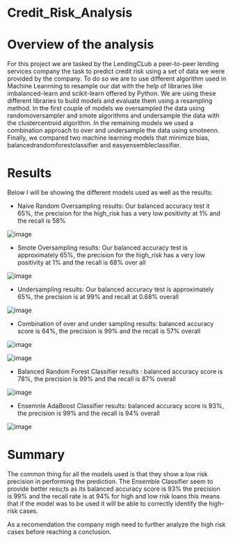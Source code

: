 # Credit_Risk_Analysis

# Overview of the analysis

For this project we are tasked by the LendingCLub a peer-to-peer lending services company the task to predict credit risk using a set of data we were provided by the company.
To do so we are to use different algorithm used in Machine Leanrning to resample our dat with the help of libraries like imbalanced-learn and scikit-learn offered by Python.
We are using these different libraries to build models and evaluate them using a resampling method. In the first couple of models we oversampled the data using randomoversampler and smote algorithms and undersample the data with the clustercentroid algorithm. In the remaining models we used a combination approach to over and undersample the data using smoteenn. Finally, we compared two machine learning models that minimize bias, balancedrandomforestclassifier and easyensembleclassifier.

# Results

Below I will be showing the different models used as well as the results:

- Naive Random Oversampling results: Our balanced accuracy test it 65%, the precision for the high_risk has a very low positivity at 1% and the recall is 58% 


![image](https://user-images.githubusercontent.com/99924850/176739068-e763814f-d6bb-4d69-ae57-0dc9684eb990.png)

- Smote Oversampling results: Our balanced accuracy test is approximately 65%, the precision for the high_risk has a very low positivity at 1% and the recall is 68% over all

![image](https://user-images.githubusercontent.com/99924850/176739825-89e47674-a190-41d7-af7d-3a50ffc33f65.png)

- Undersampling results: Our balanced accuracy test is approximately 65%, the precision is at 99% and recall at 0.68% overall 


![image](https://user-images.githubusercontent.com/99924850/176740551-90d3ec55-0421-4481-9b34-0f6430c5611f.png)

- Combination of over and under sampling results: balanced accuracy score is 64%, the precision is 99% and the recall is 57% overall 

![image](https://user-images.githubusercontent.com/99924850/176742213-c292fb8d-07ab-429e-afae-731b9df88eba.png)



![image](https://user-images.githubusercontent.com/99924850/176742151-ae94710f-4c16-49f8-8a57-1e55f2fa1403.png)

- Balanced Random Forest Classifier results :  balanced accuracy score is 78%, the precision is 99% and the recall is 87% overall

![image](https://user-images.githubusercontent.com/99924850/176743265-56dd56ba-a66b-46fc-9ff1-61c629275f7b.png)

- Ensemnle AdaBoost Classifier results: balanced accuracy score is 93%, the precision is 99% and the recall is 94% overall

![image](https://user-images.githubusercontent.com/99924850/176743417-32a967be-374b-4db3-a92f-9fce3e2682ce.png)

# Summary

The common thing for all the models used is that they show a low risk precision in performing the prediction. The Ensemble Classifier seem to provide better resu;ts as its balanced accuracy score is 93% the precision is 99% and the recall rate is at 94% for high and low risk loans this means that if the model was to be used it will be able to correctly identify the high-risk cases.

As a recomendation the company migh need to further analyze the high risk cases before reaching a conclusion.




